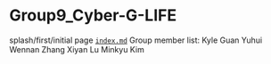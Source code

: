 # Group9_Cyber-G-LIFE
splash/first/initial page [`index.md`](docs/index.md)
Group member list:
Kyle Guan
Yuhui
Wennan Zhang
Xiyan Lu
Minkyu Kim
